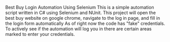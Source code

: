 Best Buy Login Automation Using Selenium
This is a simple automation script written in C# using Selenium and NUnit. This project will open
the best buy website on google chrome, navigate to the log in page, and fill in the login form automatically
As of right now the code has "fake" credentials. To actively see if the automation will log you in
there are certain areas marked to enter your credentials.
